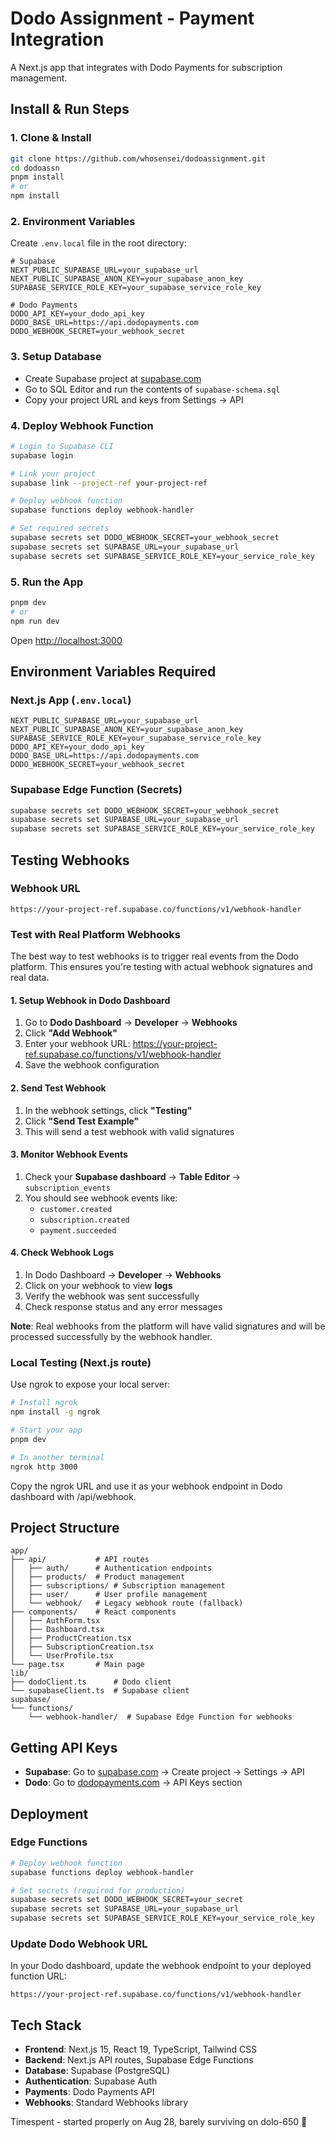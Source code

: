 # Dodo Assignment - Payment Integration

A Next.js app that integrates with Dodo Payments for subscription management.

## Install & Run Steps

### 1. Clone & Install
```bash
git clone https://github.com/whosensei/dodoassignment.git
cd dodoassn
pnpm install
# or
npm install
```

### 2. Environment Variables
Create `.env.local` file in the root directory:

```env
# Supabase
NEXT_PUBLIC_SUPABASE_URL=your_supabase_url
NEXT_PUBLIC_SUPABASE_ANON_KEY=your_supabase_anon_key
SUPABASE_SERVICE_ROLE_KEY=your_supabase_service_role_key

# Dodo Payments
DODO_API_KEY=your_dodo_api_key
DODO_BASE_URL=https://api.dodopayments.com
DODO_WEBHOOK_SECRET=your_webhook_secret
```

### 3. Setup Database
- Create Supabase project at [supabase.com](https://supabase.com)
- Go to SQL Editor and run the contents of `supabase-schema.sql`
- Copy your project URL and keys from Settings → API

### 4. Deploy Webhook Function
```bash
# Login to Supabase CLI
supabase login

# Link your project
supabase link --project-ref your-project-ref

# Deploy webhook function
supabase functions deploy webhook-handler

# Set required secrets
supabase secrets set DODO_WEBHOOK_SECRET=your_webhook_secret
supabase secrets set SUPABASE_URL=your_supabase_url
supabase secrets set SUPABASE_SERVICE_ROLE_KEY=your_service_role_key
```

### 5. Run the App
```bash
pnpm dev
# or
npm run dev
```

Open [http://localhost:3000](http://localhost:3000)

## Environment Variables Required

### Next.js App (`.env.local`)
```
NEXT_PUBLIC_SUPABASE_URL=your_supabase_url
NEXT_PUBLIC_SUPABASE_ANON_KEY=your_supabase_anon_key
SUPABASE_SERVICE_ROLE_KEY=your_supabase_service_role_key
DODO_API_KEY=your_dodo_api_key
DODO_BASE_URL=https://api.dodopayments.com
DODO_WEBHOOK_SECRET=your_webhook_secret
```

### Supabase Edge Function (Secrets)
```bash
supabase secrets set DODO_WEBHOOK_SECRET=your_webhook_secret
supabase secrets set SUPABASE_URL=your_supabase_url
supabase secrets set SUPABASE_SERVICE_ROLE_KEY=your_service_role_key
```

## Testing Webhooks

### Webhook URL
```
https://your-project-ref.supabase.co/functions/v1/webhook-handler
```

### Test with Real Platform Webhooks

The best way to test webhooks is to trigger real events from the Dodo platform. This ensures you're testing with actual webhook signatures and real data.

#### 1. Setup Webhook in Dodo Dashboard
1. Go to **Dodo Dashboard** → **Developer** → **Webhooks**
2. Click **"Add Webhook"**
3. Enter your webhook URL: https://your-project-ref.supabase.co/functions/v1/webhook-handler
4. Save the webhook configuration

#### 2. Send Test Webhook
1. In the webhook settings, click **"Testing"**
2. Click **"Send Test Example"**
3. This will send a test webhook with valid signatures

#### 3. Monitor Webhook Events
1. Check your **Supabase dashboard** → **Table Editor** → `subscription_events`
2. You should see webhook events like:
   - `customer.created`
   - `subscription.created` 
   - `payment.succeeded`

#### 4. Check Webhook Logs
1. In Dodo Dashboard → **Developer** → **Webhooks**
2. Click on your webhook to view **logs**
3. Verify the webhook was sent successfully
4. Check response status and any error messages

**Note**: Real webhooks from the platform will have valid signatures and will be processed successfully by the webhook handler.

### Local Testing (Next.js route)
Use ngrok to expose your local server:

```bash
# Install ngrok
npm install -g ngrok

# Start your app
pnpm dev

# In another terminal
ngrok http 3000
```

Copy the ngrok URL and use it as your webhook endpoint in Dodo dashboard with /api/webhook.

## Project Structure

```
app/
├── api/           # API routes
│   ├── auth/      # Authentication endpoints
│   ├── products/  # Product management
│   ├── subscriptions/ # Subscription management
│   ├── user/      # User profile management
│   └── webhook/   # Legacy webhook route (fallback)
├── components/    # React components
│   ├── AuthForm.tsx
│   ├── Dashboard.tsx
│   ├── ProductCreation.tsx
│   ├── SubscriptionCreation.tsx
│   └── UserProfile.tsx
└── page.tsx       # Main page
lib/
├── dodoClient.ts      # Dodo client
└── supabaseClient.ts  # Supabase client
supabase/
└── functions/
    └── webhook-handler/  # Supabase Edge Function for webhooks
```

## Getting API Keys

- **Supabase**: Go to [supabase.com](https://supabase.com) → Create project → Settings → API
- **Dodo**: Go to [dodopayments.com](https://dodopayments.com) → API Keys section

## Deployment

### Edge Functions
```bash
# Deploy webhook function
supabase functions deploy webhook-handler

# Set secrets (required for production)
supabase secrets set DODO_WEBHOOK_SECRET=your_secret
supabase secrets set SUPABASE_URL=your_supabase_url
supabase secrets set SUPABASE_SERVICE_ROLE_KEY=your_service_role_key
```

### Update Dodo Webhook URL
In your Dodo dashboard, update the webhook endpoint to your deployed function URL:
```
https://your-project-ref.supabase.co/functions/v1/webhook-handler
```

## Tech Stack

- **Frontend**: Next.js 15, React 19, TypeScript, Tailwind CSS
- **Backend**: Next.js API routes, Supabase Edge Functions
- **Database**: Supabase (PostgreSQL)
- **Authentication**: Supabase Auth
- **Payments**: Dodo Payments API
- **Webhooks**: Standard Webhooks library

Timespent - started properly on Aug 28, barely surviving on dolo-650 🤒